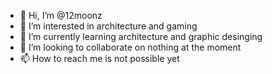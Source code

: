 - 👋 Hi, I’m @12moonz
- 👀 I’m interested in architecture and gaming
- 🌱 I’m currently learning architecture and graphic desinging
- 💞️ I’m looking to collaborate on nothing at the moment
- 📫 How to reach me is not possible yet

<!---
12moonz/12moonz is a ✨ special ✨ repository because its `README.md` (this file) appears on your GitHub profile.
You can click the Preview link to take a look at your changes.
--->
